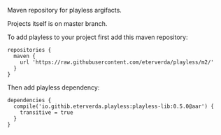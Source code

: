 Maven repository for playless argifacts.

Projects itself is on master branch.

To add playless to your project first add this maven repository:
```
repositories {
  maven {
    url 'https://raw.githubusercontent.com/eterverda/playless/m2/'
  }
}
```

Then add playless dependency:
```
dependencies {
  compile('io.githib.eterverda.playless:playless-lib:0.5.0@aar') {
    transitive = true
  }
}
```
